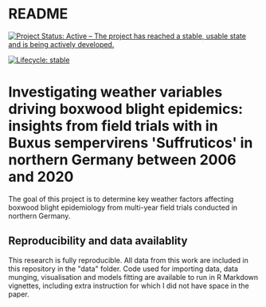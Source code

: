 README
================

[![Project Status: Active – The project has reached a stable, usable
state and is being actively
developed.](https://www.repostatus.org/badges/latest/active.svg)](https://www.repostatus.org/#active)
<!-- badges: start -->
[![Lifecycle: stable](https://img.shields.io/badge/lifecycle-stable-brightgreen.svg)](https://www.tidyverse.org/lifecycle/#stable)
<!-- badges: end -->

# Investigating weather variables driving boxwood blight epidemics: insights from field trials with in Buxus sempervirens 'Suffruticos' in northern Germany between 2006 and 2020

The goal of this project is to determine key weather factors affecting boxwood blight epidemiology from multi-year field trials conducted in northern Germany.  

## Reproducibility and data availablity

This research is fully reproducible. All data from this work are included in this repository in the "data" folder. Code used for importing data, data munging, visualisation and models fitting are available to run in R Markdown vignettes, including extra instruction for which I did not have space in the paper.



